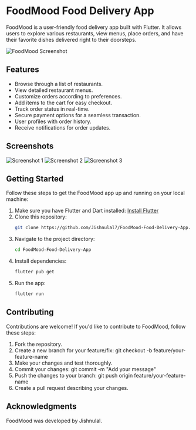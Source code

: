 # FoodMood Food Delivery App

FoodMood is a user-friendly food delivery app built with Flutter. It allows users to explore various restaurants, view menus, place orders, and have their favorite dishes delivered right to their doorsteps.

![FoodMood Screenshot](screenshots/screenshot1.png)

## Features

- Browse through a list of restaurants.
- View detailed restaurant menus.
- Customize orders according to preferences.
- Add items to the cart for easy checkout.
- Track order status in real-time.
- Secure payment options for a seamless transaction.
- User profiles with order history.
- Receive notifications for order updates.

## Screenshots

![Screenshot 1](screenshots/screenshot1.png)
![Screenshot 2](screenshots/screenshot2.png)
![Screenshot 3](screenshots/screenshot3.png)

## Getting Started

Follow these steps to get the FoodMood app up and running on your local machine:

1. Make sure you have Flutter and Dart installed: [Install Flutter](https://flutter.dev/docs/get-started/install)
2. Clone this repository:
   ```sh
   git clone https://github.com/Jishnulal7/FoodMood-Food-Delivery-App.git
3. Navigate to the project directory:
   ```sh
   cd FoodMood-Food-Delivery-App
4. Install dependencies:
   ```sh
   flutter pub get
5. Run the app:
   ```sh
   flutter run

## Contributing

Contributions are welcome! If you'd like to contribute to FoodMood, follow these steps:

 1. Fork the repository.
 2. Create a new branch for your feature/fix: git checkout -b feature/your-feature-name
 3. Make your changes and test thoroughly.
 4. Commit your changes: git commit -m "Add your message"
 5. Push the changes to your branch: git push origin feature/your-feature-name
 6. Create a pull request describing your changes.

## Acknowledgments

FoodMood was developed by Jishnulal.

